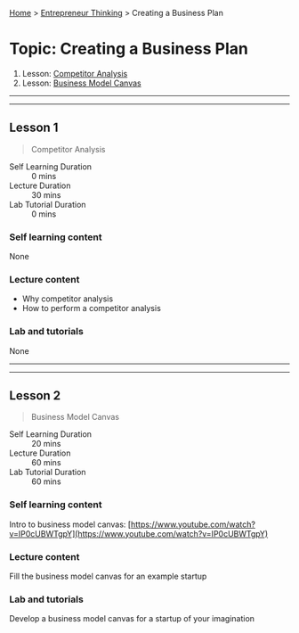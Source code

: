 [Home](../README.md) > [Entrepreneur Thinking](./README.md) > Creating a Business Plan

# Topic: Creating a Business Plan

1. Lesson: [Competitor Analysis](#lesson-1)
1. Lesson: [Business Model Canvas](#lesson-2)

---

---

## Lesson 1

> Competitor Analysis

<dl>
<dt>Self Learning Duration</dt>
<dd>0 mins</dd>
<dt>Lecture Duration</dt>
<dd>30 mins</dd>
<dt>Lab Tutorial Duration</dt>
<dd>0 mins</dd>
</dl>

### Self learning content

None

### Lecture content

- Why competitor analysis
- How to perform a competitor analysis

### Lab and tutorials

None

---

---

## Lesson 2

> Business Model Canvas

<dl>
<dt>Self Learning Duration</dt>
<dd>20 mins</dd>
<dt>Lecture Duration</dt>
<dd>60 mins</dd>
<dt>Lab Tutorial Duration</dt>
<dd>60 mins</dd>
</dl>

### Self learning content

Intro to business model canvas: [https://www.youtube.com/watch?v=IP0cUBWTgpY](https://www.youtube.com/watch?v=IP0cUBWTgpY)

### Lecture content

Fill the business model canvas for an example startup

### Lab and tutorials

Develop a business model canvas for a startup of your imagination
